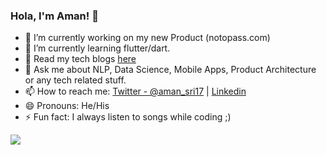### Hola, I'm Aman! 👋

- 🔭 I’m currently working on my new Product (notopass.com)
- 🌱 I’m currently learning flutter/dart.
- 📄 Read my tech blogs [here](https://haptik.ai/tech/author/aman-srivastava/)
- 💬 Ask me about NLP, Data Science, Mobile Apps, Product Architecture or any tech related stuff.
- 📫 How to reach me: [Twitter - @aman_sri17](https://twitter.com/aman_sri17) | [Linkedin](https://www.linkedin.com/in/aman-srivastava-a8bb1285/)
- 😄 Pronouns: He/His
- ⚡ Fun fact: I always listen to songs while coding ;)

<img src="https://github-readme-stats.vercel.app/api?username=amansrivastava17&&show_icons=true&title_color=ffffff&icon_color=bb2acf&text_color=daf7dc&bg_color=191919">
